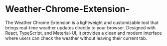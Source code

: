 # Weather-Chrome-Extension-
The Weather Chrome Extension is a lightweight and customizable tool that brings real-time weather updates directly to your browser. Designed with React, TypeScript, and Material-UI, it provides a clean and modern interface where users can check the weather without leaving their current tab.

